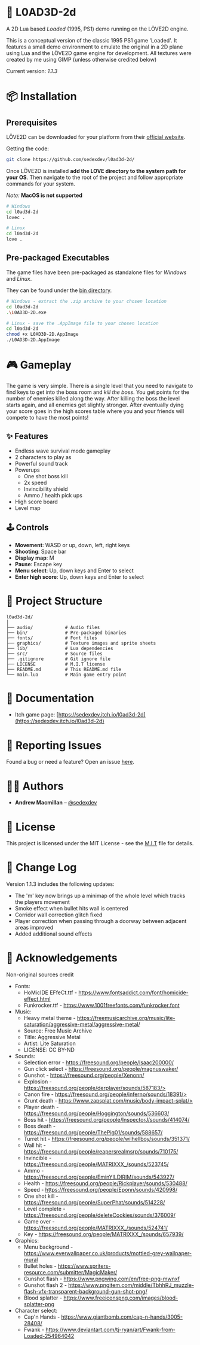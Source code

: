 # 📘 L0AD3D-2d

A 2D Lua based _Loaded_ (1995, PS1) demo running on the L&Ouml;VE2D engine.

This is a conceptual version of the classic 1995 PS1 game 'Loaded'. It features a small demo environment
to emulate the original in a 2D plane using Lua and the L&Ouml;VE2D game engine for development. All textures
were created by me using GIMP (unless otherwise credited below)

Current version: _1.1.3_

# 📦 Installation

## Prerequisites

L&Ouml;VE2D can be downloaded for your platform from their [official website](https://love2d.org/#download).

Getting the code:

```bash
git clone https://github.com/sedexdev/l0ad3d-2d/
```

Once L&Ouml;VE2D is installed **add the LOVE directory to the system path for your OS**. Then navigate to the root of the project and follow appropriate commands for your system.

_Note:_ **MacOS is not supported**

```bash
# Windows
cd l0ad3d-2d
lovec .
```

```bash
# Linux
cd l0ad3d-2d
love .
```

## Pre-packaged Executables

The game files have been pre-packaged as standalone files for _Windows_ and _Linux_.

They can be found under the [bin directory](https://github.com/sedexdev/l0ad3d-2d/tree/main/bin).

```bash
# Windows - extract the .zip archive to your chosen location
cd l0ad3d-2d
.\L0AD3D-2D.exe
```

```bash
# Linux - save the .AppImage file to your chosen location
cd l0ad3d-2d
chmod +x L0AD3D-2D.AppImage
./L0AD3D-2D.AppImage
```

# 🎮 Gameplay

The game is very simple. There is a single level that you need to navigate to find keys to get into the boss room and _kill the boss_. You get points for the number of enemies killed along the way. After killing the boss the level starts again, and all enemies get slightly stronger. After eventually dying your score goes in the high scores table where you and your friends will compete to have the most points!

## ✨ Features

-   Endless wave survival mode gameplay
-   2 characters to play as
-   Powerful sound track
-   Powerups
    -   One shot boss kill
    -   2x speed
    -   Invincibility shield
    -   Ammo / health pick ups
-   High score board
-   Level map

## 🕹️ Controls

-   **Movement**: WASD or up, down, left, right keys
-   **Shooting**: Space bar
-   **Display map**: M
-   **Pause**: Escape key
-   **Menu select**: Up, down keys and Enter to select
-   **Enter high score**: Up, down keys and Enter to select

# 📂 Project Structure

```
l0ad3d-2d/
│
├── audio/            # Audio files
├── bin/              # Pre-packaged binaries
├── fonts/            # Font files
├── graphics/         # Texture images and sprite sheets
├── lib/              # Lua dependencies
├── src/              # Source files
├── .gitignore        # Git ignore file
├── LICENSE           # M.I.T license
├── README.md         # This README.md file
└── main.lua          # Main game entry point
```

# 📄 Documentation

-   Itch game page: [https://sedexdev.itch.io/l0ad3d-2d](https://sedexdev.itch.io/l0ad3d-2d)

# 🐛 Reporting Issues

Found a bug or need a feature? Open an issue [here](https://github.com/sedexdev/l0ad3d-2d/issues).

# 🧑‍💻 Authors

-   **Andrew Macmillan** – [@sedexdev](https://github.com/sedexdev)

# 📜 License

This project is licensed under the MIT License - see the [M.I.T](LICENSE) file for details.

# 📝 Change Log

Version 1.1.3 includes the following updates:

-   The 'm' key now brings up a minimap of the whole level which tracks the players movement
-   Smoke effect when bullet hits wall is centered
-   Corridor wall correction glitch fixed
-   Player correction when passing through a doorway between adjacent areas improved
-   Added additional sound effects

# 📣 Acknowledgements

Non-original sources credit

-   Fonts:
    -   HoMicIDE EFfeCt.ttf - https://www.fontsaddict.com/font/homicide-effect.html
    -   Funkrocker.ttf - https://www.1001freefonts.com/funkrocker.font
-   Music:
    -   Heavy metal theme - https://freemusicarchive.org/music/lite-saturation/aggressive-metal/aggressive-metal/
    -   Source: Free Music Archive
    -   Title: Aggressive Metal
    -   Artist: Lite Saturation
    -   LICENSE: CC BY-ND
-   Sounds:
    -   Selection error - https://freesound.org/people/Isaac200000/
    -   Gun click select - https://freesound.org/people/magnuswaker/
    -   Gunshot - https://freesound.org/people/Xenonn/
    -   Explosion - https://freesound.org/people/derplayer/sounds/587183/>
    -   Canon fire - https://freesound.org/people/inferno/sounds/18391/>
    -   Grunt death - https://www.zapsplat.com/music/body-impact-splat/>
    -   Player death - https://freesound.org/people/Hoggington/sounds/536603/
    -   Boss hit - https://freesound.org/people/InspectorJ/sounds/414074/
    -   Boss death - https://freesound.org/people/ThePig01/sounds/588657/
    -   Turret hit - https://freesound.org/people/wilhellboy/sounds/351371/
    -   Wall hit - https://freesound.org/people/reapersrealmsrp/sounds/710175/
    -   Invincible - https://freesound.org/people/MATRIXXX_/sounds/523745/
    -   Ammo - https://freesound.org/people/EminYILDIRIM/sounds/543927/
    -   Health - https://freesound.org/people/Rickplayer/sounds/530488/
    -   Speed - https://freesound.org/people/Eponn/sounds/420998/
    -   One shot kill - https://freesound.org/people/SuperPhat/sounds/514228/
    -   Level complete - https://freesound.org/people/deleteCookies/sounds/376009/
    -   Game over - https://freesound.org/people/MATRIXXX_/sounds/524741/
    -   Key - https://freesound.org/people/MATRIXXX_/sounds/657939/
-   Graphics:
    -   Menu background - https://www.everwallpaper.co.uk/products/mottled-grey-wallpaper-mural
    -   Bullet holes - https://www.spriters-resource.com/submitter/MagicMaker/
    -   Gunshot flash - https://www.pngwing.com/en/free-png-mwnxf
    -   Gunshot flash 2 - https://www.pngitem.com/middle/TbhhRJ_muzzle-flash-vfx-transparent-background-gun-shot-png/
    -   Blood splatter - https://www.freeiconspng.com/images/blood-splatter-png
-   Character select:
    -   Cap'n Hands - https://www.giantbomb.com/cap-n-hands/3005-28408/
    -   Fwank - https://www.deviantart.com/tj-ryan/art/Fwank-from-Loaded-254964042</il>

